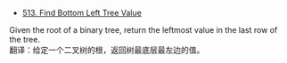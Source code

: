 - [513. Find Bottom Left Tree Value](https://leetcode.cn/problems/find-bottom-left-tree-value/)

Given the root of a binary tree, return the leftmost value in the last row of the tree. <br>
翻译：给定一个二叉树的根，返回树最底层最左边的值。 <br>
